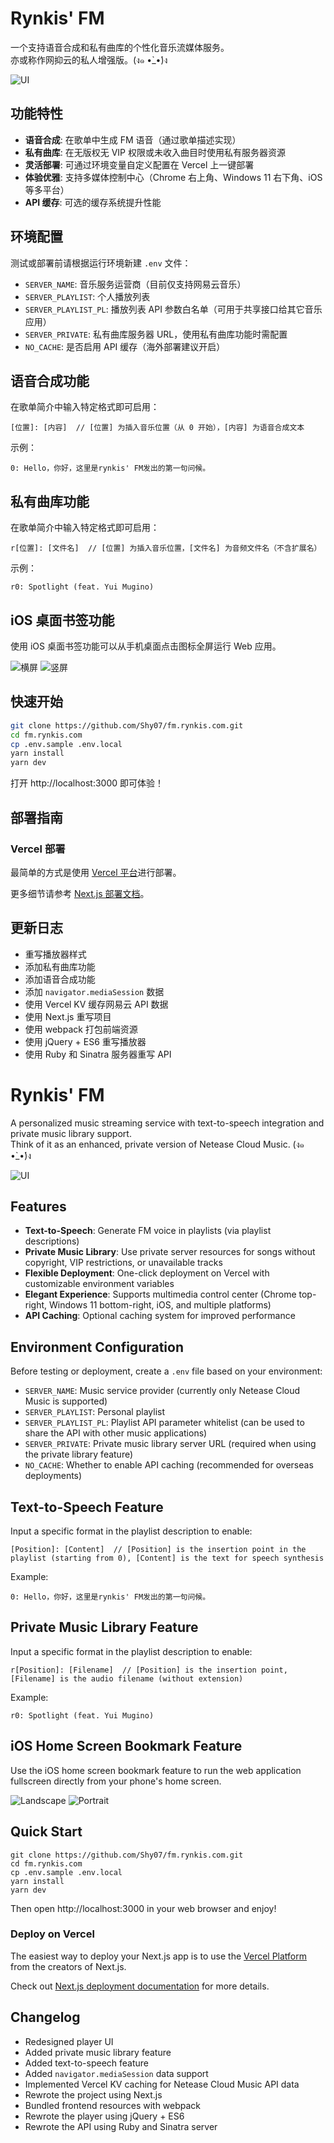 # Rynkis' FM

一个支持语音合成和私有曲库的个性化音乐流媒体服务。  
亦或称作网抑云的私人增强版。(ง๑ •̀_•́)ง

![UI](/screenshots/ui.jpg)

## 功能特性

- **语音合成**: 在歌单中生成 FM 语音（通过歌单描述实现）
- **私有曲库**: 在无版权无 VIP 权限或未收入曲目时使用私有服务器资源
- **灵活部署**: 可通过环境变量自定义配置在 Vercel 上一键部署
- **体验优雅**: 支持多媒体控制中心（Chrome 右上角、Windows 11 右下角、iOS 等多平台）
- **API 缓存**: 可选的缓存系统提升性能

## 环境配置

测试或部署前请根据运行环境新建 `.env` 文件：

- `SERVER_NAME`: 音乐服务运营商（目前仅支持网易云音乐）
- `SERVER_PLAYLIST`: 个人播放列表
- `SERVER_PLAYLIST_PL`: 播放列表 API 参数白名单（可用于共享接口给其它音乐应用）
- `SERVER_PRIVATE`: 私有曲库服务器 URL，使用私有曲库功能时需配置
- `NO_CACHE`: 是否启用 API 缓存（海外部署建议开启）

## 语音合成功能

在歌单简介中输入特定格式即可启用：

```
[位置]: [内容]  // [位置] 为插入音乐位置（从 0 开始），[内容] 为语音合成文本
```

示例：
```
0: Hello，你好，这里是rynkis' FM发出的第一句问候。
```

## 私有曲库功能

在歌单简介中输入特定格式即可启用：

```
r[位置]: [文件名]  // [位置] 为插入音乐位置，[文件名] 为音频文件名（不含扩展名）
```

示例：
```
r0: Spotlight (feat. Yui Mugino)
```

## iOS 桌面书签功能

使用 iOS 桌面书签功能可以从手机桌面点击图标全屏运行 Web 应用。

![横屏](/screenshots/mobile01.jpg)
![竖屏](/screenshots/mobile02.jpg)

## 快速开始

```bash
git clone https://github.com/Shy07/fm.rynkis.com.git
cd fm.rynkis.com
cp .env.sample .env.local
yarn install
yarn dev
```

打开 http://localhost:3000 即可体验！

## 部署指南

### Vercel 部署

最简单的方式是使用 [Vercel 平台](https://vercel.com/new?utm_medium=default-template&filter=next.js&utm_source=create-next-app&utm_campaign=create-next-app-readme)进行部署。

更多细节请参考 [Next.js 部署文档](https://nextjs.org/docs/deployment)。

## 更新日志

- 重写播放器样式
- 添加私有曲库功能
- 添加语音合成功能
- 添加 `navigator.mediaSession` 数据
- 使用 Vercel KV 缓存网易云 API 数据
- 使用 Next.js 重写项目
- 使用 webpack 打包前端资源
- 使用 jQuery + ES6 重写播放器
- 使用 Ruby 和 Sinatra 服务器重写 API

# Rynkis' FM

A personalized music streaming service with text-to-speech integration and private music library support.  
Think of it as an enhanced, private version of Netease Cloud Music. (ง๑ •̀_•́)ง

![UI](./screenshots/ui.jpg)

## Features

- **Text-to-Speech**: Generate FM voice in playlists (via playlist descriptions)
- **Private Music Library**: Use private server resources for songs without copyright, VIP restrictions, or unavailable tracks
- **Flexible Deployment**: One-click deployment on Vercel with customizable environment variables
- **Elegant Experience**: Supports multimedia control center (Chrome top-right, Windows 11 bottom-right, iOS, and multiple platforms)
- **API Caching**: Optional caching system for improved performance

## Environment Configuration

Before testing or deployment, create a `.env` file based on your environment:

- `SERVER_NAME`: Music service provider (currently only Netease Cloud Music is supported)
- `SERVER_PLAYLIST`: Personal playlist
- `SERVER_PLAYLIST_PL`: Playlist API parameter whitelist (can be used to share the API with other music applications)
- `SERVER_PRIVATE`: Private music library server URL (required when using the private library feature)
- `NO_CACHE`: Whether to enable API caching (recommended for overseas deployments)

## Text-to-Speech Feature

Input a specific format in the playlist description to enable:

```
[Position]: [Content]  // [Position] is the insertion point in the playlist (starting from 0), [Content] is the text for speech synthesis
```

Example:
```
0: Hello，你好，这里是rynkis' FM发出的第一句问候。
```

## Private Music Library Feature

Input a specific format in the playlist description to enable:

```
r[Position]: [Filename]  // [Position] is the insertion point, [Filename] is the audio filename (without extension)
```

Example:
```
r0: Spotlight (feat. Yui Mugino)
```

## iOS Home Screen Bookmark Feature

Use the iOS home screen bookmark feature to run the web application fullscreen directly from your phone's home screen.

![Landscape](./screenshots/mobile01.jpg)
![Portrait](./screenshots/mobile02.jpg)

## Quick Start

```
git clone https://github.com/Shy07/fm.rynkis.com.git
cd fm.rynkis.com
cp .env.sample .env.local
yarn install
yarn dev
```
Then open http://localhost:3000 in your web browser and enjoy!  

### Deploy on Vercel

The easiest way to deploy your Next.js app is to use the [Vercel Platform](https://vercel.com/new?utm_medium=default-template&filter=next.js&utm_source=create-next-app&utm_campaign=create-next-app-readme) from the creators of Next.js.

Check out [Next.js deployment documentation](https://nextjs.org/docs/deployment) for more details.

## Changelog

- Redesigned player UI
- Added private music library feature
- Added text-to-speech feature
- Added `navigator.mediaSession` data support
- Implemented Vercel KV caching for Netease Cloud Music API data
- Rewrote the project using Next.js
- Bundled frontend resources with webpack
- Rewrote the player using jQuery + ES6
- Rewrote the API using Ruby and Sinatra server
